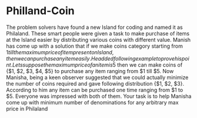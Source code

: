 # Philland-Coin
The problem solvers have found a new Island for coding and named it as Philaland.    These smart people were given a task to make purchase of items at the Island easier by distributing various coins with different value.    Manish has come up with a solution that if we make coins category starting from $1 till the maximum price of item present on Island, then we can purchase any item easily. He added following example to prove his point.    Lets suppose the maximum price of an item is 5$ then we can make coins of {$1, $2, $3, $4, $5} to purchase any item ranging from $1 till $5.    Now Manisha, being a keen observer suggested that we could actually minimize the number of coins required and gave following distribution {$1, $2, $3}. According to him any item can be purchased one time ranging from $1 to $5. Everyone was impressed with both of them.    Your task is to help Manisha come up with minimum number of denominations for any arbitrary max price in Philaland
